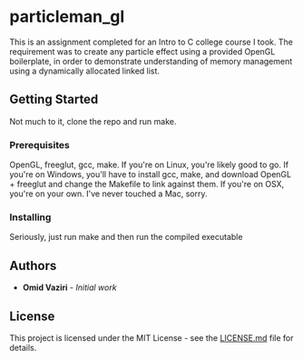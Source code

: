 # particleman_gl
This is an assignment completed for an Intro to C college course I took. The requirement was to create any particle effect using a provided OpenGL boilerplate, in order to demonstrate understanding of memory management using a dynamically allocated linked list.
## Getting Started
Not much to it, clone the repo and run make.
### Prerequisites
OpenGL, freeglut, gcc, make.
If you're on Linux, you're likely good to go.
If you're on Windows, you'll have to install gcc, make, and download OpenGL + freeglut and change the Makefile to link against them.
If you're on OSX, you're on your own. I've never touched a Mac, sorry.
### Installing
Seriously, just run make and then run the compiled executable
## Authors
* **Omid Vaziri** - *Initial work*
## License
This project is licensed under the MIT License - see the [LICENSE.md](LICENSE.md) file for details.